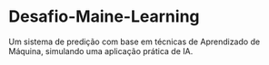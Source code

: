 # Desafio-Maine-Learning
Um sistema de predição com base em técnicas de  Aprendizado de Máquina, simulando uma aplicação prática de IA.
